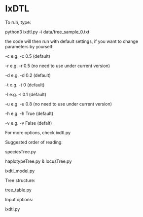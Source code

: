 # IxDTL
To run, type: 

python3 ixdtl.py -i data/tree_sample_0.txt

the code will then run with default settings, if you want to change parameters by yourself:

-c <coalescent rate>			e.g. -c 0.5 (default)
  
-r <recombination>        e.g. -r 0.5 (no need to use under current version)
  
-d <duplication rate>     e.g. -d 0.2 (default)
  
-t <transfer rate>      	e.g. -t 0 (default)
  
-l <loss rate>      			e.g. -l 0.1 (default)
  
-u <unlink probability> 	e.g. -u 0.8 (no need to use under current version)
  
-h <hemiplasy option> 		e.g. -h True (default)
  
-v <verbose option> 			e.g. -v False (defalt)
  
For more options, check ixdtl.py


Suggested order of reading:

speciesTree.py

haplotypeTree.py & locusTree.py

ixdtl_model.py


Tree structure:

tree_table.py


Input options:

ixdtl.py
